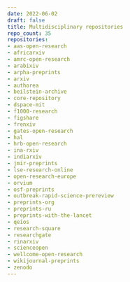 ```yaml
---
date: 2022-06-02
draft: false
title: Multidisciplinary repositories
repo_count: 35
repositories:
- aas-open-research
- africarxiv
- amrc-open-research
- arabixiv
- arpha-preprints
- arxiv
- authorea
- beilstein-archive
- core-repository
- dspace-mit
- f1000-research
- figshare
- frenxiv
- gates-open-research
- hal
- hrb-open-research
- ina-rxiv
- indiarxiv
- jmir-preprints
- lse-research-online
- open-research-europe
- orvium
- osf-preprints
- outbreak-rapid-science-prereview
- preprints-org
- preprints-ru
- preprints-with-the-lancet
- qeios
- research-square
- researchgate
- rinarxiv
- scienceopen
- wellcome-open-research
- wikijournal-preprints
- zenodo
---
```



